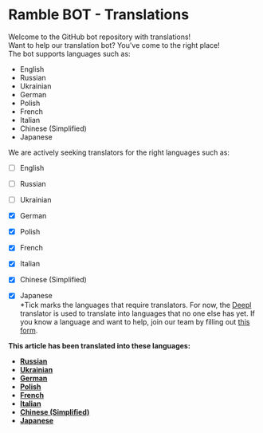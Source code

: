 # Ramble BOT - Translations
Welcome to the GitHub bot repository with translations!                                                  
Want to help our translation bot? You've come to the right place!                                                  
The bot supports languages such as:                                                  
- English
- Russian
- Ukrainian
- German
- Polish
- French
- Italian
- Chinese (Simplified)
- Japanese
                                                  
We are actively seeking translators for the right languages such as:                                                  
- [ ] English
- [ ] Russian
- [ ] Ukrainian
- [x] German
- [x] Polish
- [x] French
- [x] Italian
- [x] Chinese (Simplified)
- [x] Japanese                                                  
*Tick marks the languages that require translators. For now, the [Deepl](https://www.deepl.com) translator is used to translate into languages that no one else has yet. If you know a language and want to help, join our team by filling out [this form](https://dtzlink.com).                                                  
                                                  
                                                  
**This article has been translated into these languages:**                                                  
- [__**Russian**__]()
- [__**Ukrainian**__]()
- [__**German**__]()
- [__**Polish**__]()
- [__**French**__]()
- [__**Italian**__]()
- [__**Chinese (Simplified)**__]()
- [__**Japanese**__]()
